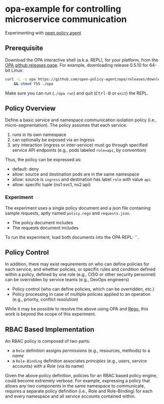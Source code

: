 # opa-example for controlling microservice communication

Experimenting with [open policy agent](https://github.com/open-policy-agent/opa)

## Prerequisite

Download the OPA interactive shell (a.k.a. REPL), for your platform, from the [OPA github releases page](https://github.com/open-policy-agent/opa/releases/).
For example, downloading release 0.5.10 for 64-bit Linux:

``` sh
curl -L -o opa https://github.com/open-policy-agent/opa/releases/download/v0.5.10/opa_linux_amd64 \
    && chmod 755 ./opa
```

Make sure you can run (`./opa run`) and quit (<kbd>Ctrl-D</kbd> or `exit`) the REPL.

## Policy Overview

Define a basic service and namespace communication isolation policy (i.e., micro-segmentation).
The policy assumes that each service:

1. runs in its own namespace
1. can optionally be exposed via an Ingress
1. any interaction (ingress or inter-service) must go through specified service API endpoints (e.g., pods labeled `role=api`, by convention)

Thus, the policy can be expressed as:

- default: deny
- allow: source and destination pods are in the same namespace
- allow: source is `ingress` and destination has label `role` with value `api`
- allow: specific tuple {ns1:svc1, ns2:api}

### Experiment

The experiment uses a single policy document and a json file containing sample requests, aptly named `policy.rego` and `requests.json`.

- The policy document includes
- The requests document includes

To run the experiment, load both documents into the OPA REPL: ``.

## Policy Control

In addition, there may exist requirements on who can define policies for each service, and whether policies, or specific rules and condition defined within a policy, defined by one role (e.g., CISO or other security personnel) can be overridden by service teams (e.g., DevOps engineers)

- Policy control (who can define policies, which can be overridden, etc.)
- Policy processing in case of multiple policies applied to an operation (e.g., priority, conflict resolution)

While it may be possible to resolve the above using OPA and [Rego](http://www.openpolicyagent.org/docs/language-reference.html), this work is beyond the scope of this experiment.

## RBAC Based Implementation

An RBAC policy is composed of two parts:

- a `Role` definition assigns _permissions_ (e.g., resources, methods) to a _name_
- a `Role-Binding` definition associates _principles_ (e.g., users, service accounts) with a _Role_ (via its name)

Given the above policy definition, policies for an RBAC based policy engine, could become extremely verbose.
For example, expressing a policy that allows any two components in the same namespace to communicate, requires a separate policy definition (i.e., Role and Role-Binding) for each and every namespace and all service accounts contained within.